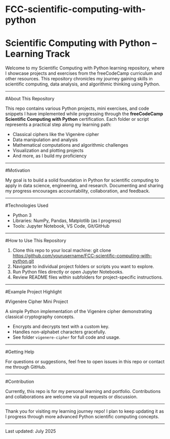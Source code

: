 ﻿# FCC-scientific-computing-with-python
# Scientific Computing with Python – Learning Track

Welcome to my Scientific Computing with Python learning repository, where I showcase projects and exercises from the freeCodeCamp curriculum and other resources. This repository chronicles my journey gaining skills in scientific computing, data analysis, and algorithmic thinking using Python.

---

#About This Repository

This repo contains various Python projects, mini exercises, and code snippets I have implemented while progressing through the **freeCodeCamp Scientific Computing with Python** certification. Each folder or script represents a practical step along my learning path:

- Classical ciphers like the Vigenère cipher
- Data manipulation and analysis
- Mathematical computations and algorithmic challenges
- Visualization and plotting projects
- And more, as I build my proficiency

---

#Motivation

My goal is to build a solid foundation in Python for scientific computing to apply in data science, engineering, and research. Documenting and sharing my progress encourages accountability, collaboration, and feedback.

---

#Technologies Used

- Python 3
- Libraries: NumPy, Pandas, Matplotlib (as I progress)
- Tools: Jupyter Notebook, VS Code, Git/GitHub

---

#How to Use This Repository

1. Clone this repo to your local machine:
   git clone https://github.com/yourusername/FCC-scientific-computing-with-python.git
2. Navigate to individual project folders or scripts you want to explore.
3. Run Python files directly or open Jupyter Notebooks.
4. Review README files within subfolders for project-specific instructions.

---

#Example Project Highlight

#Vigenère Cipher Mini Project

A simple Python implementation of the Vigenère cipher demonstrating classical cryptography concepts.

- Encrypts and decrypts text with a custom key.
- Handles non-alphabet characters gracefully.
- See folder `vigenere-cipher` for full code and usage.

---

#Getting Help

For questions or suggestions, feel free to open issues in this repo or contact me through GitHub.

---

#Contribution

Currently, this repo is for my personal learning and portfolio. Contributions and collaborations are welcome via pull requests or discussion.

---

Thank you for visiting my learning journey repo! I plan to keep updating it as I progress through more advanced Python scientific computing concepts.

---

Last updated: July 2025
